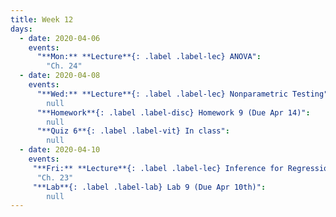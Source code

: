 ```yaml
---
title: Week 12
days:
  - date: 2020-04-06
    events:
      "**Mon:** **Lecture**{: .label .label-lec} ANOVA":
        "Ch. 24"
  - date: 2020-04-08
    events:
      "**Wed:** **Lecture**{: .label .label-lec} Nonparametric Testing":
        null
      "**Homework**{: .label .label-disc} Homework 9 (Due Apr 14)":
        null
      "**Quiz 6**{: .label .label-vit} In class":
        null
  - date: 2020-04-10
    events:
     "**Fri:** **Lecture**{: .label .label-lec} Inference for Regression":
      "Ch. 23"
     "**Lab**{: .label .label-lab} Lab 9 (Due Apr 10th)":
        null
---
```


